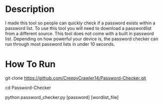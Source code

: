 # Description
I made this tool so people can quickly check if a password exists within a password list.
To use this tool you will need to download a passwordlist from a different source.
This tool does not come with a built in password list.
Depending on how powerful your device is, the password checker can run through most password lists in under 10 seconds.

# How To Run
git clone https://github.com/CreepyCrawler14/Password-Checker.git

cd Password-Checker

python password_checker.py [password] [wordlist_file]
